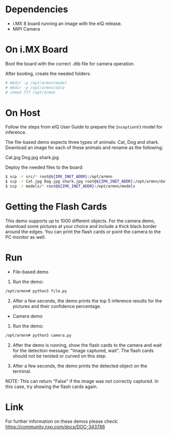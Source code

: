 Dependencies
============

* i.MX 8 board running an image with the eIQ release.
* MIPI Camera

On i.MX Board
=============

Boot the board with the correct .dtb file for camera operation.

After booting, create the needed folders:

```bash
# mkdir -p /opt/armnn/model
# mkdir -p /opt/armnn/data
# chmod 777 /opt/armnn
```

On Host
=======

Follow the steps from eIQ User Guide to prepare the `InceptionV3` model
for inference.

The file-based demo expects three types of animals: Cat, Dog and shark.
Download an image for each of these animals and rename as the following:

Cat.jpg
Dog.jpg
shark.jpg

Deploy the needed files to the board:

```bash
$ scp -r src/* root@${IMX_INET_ADDR}:/opt/armnn
$ scp -r Cat.jpg Dog.jpg shark.jpg root@${IMX_INET_ADDR}:/opt/armnn/data
$ scp -r models/* root@${IMX_INET_ADDR}:/opt/armnn/models
```

Getting the Flash Cards
=======================

This demo supports up to 1000 different objects. For the camera demo,
download some pictures at your choice and include a thick black border
around the edges. You can print the flash cards or point the camera to
the PC monitor as well.

Run
===

* File-based demo

1) Run the demo:

```bash
/opt/armnn# python3 file.py
```

2) After a few seconds, the demo prints the top 5 inference results for
the pictures and their confidence percentage.

* Camera demo

1) Run the demo:

```bash
/opt/armnn# python3 camera.py
```

2) After the demo is running, show the flash cards to the camera and wait for
the detection message: "Image captured, wait". The flash cards should not be
twisted or curved on this step.

3) After a few seconds, the demo prints the detected object on the terminal.

NOTE: This can return "False" if the image was not correctly captured. In this
case, try showing the flash cards again.

Link
====

For further information on these demos please check:
https://community.nxp.com/docs/DOC-343786
